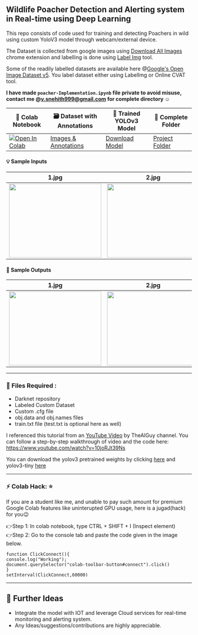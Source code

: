 ## Wildlife Poacher Detection and Alerting system in Real-time using Deep Learning
This repo consists of code used for training and detecting Poachers in wild using custom YoloV3 model through webcam/external device.<br>

The Dataset is collected from google images using [Download All Images](https://chrome.google.com/webstore/detail/download-all-images/ifipmflagepipjokmbdecpmjbibjnakm) chrome extension and labelling is done using [Label Img](https://github.com/tzutalin/labelImg) tool.<br>

Some of the readily labelled datasets are available here @[Google's Open Image Dataset v5](https://storage.googleapis.com/openimages/web/index.html). You label dataset either using LabelImg or Online CVAT tool.<br>

**I have made `poacher-Implementation.ipynb` file private to avoid misuse, contact me @v.snehith999@gmail.com for complete directory ☺**


|  🧾 Colab Notebook  |   🗃 Dataset with Annotations   | 🔑 Trained YOLOv3 Model | 🧠 Complete Folder  |
|------------|-------------|-----------|-----------|
| [![Open In Colab](https://colab.research.google.com/assets/colab-badge.svg)](https://drive.google.com/file/d/1O1tlwjbt4dUWBct2Jv0vHXPNe_fcMCa_/view?usp=sharing) | [Images & Annotations](https://drive.google.com/file/d/1i7odPzL8kWigesajYkMM0XopQhh1g86J/view?usp=sharing) | [Download Model](https://drive.google.com/file/d/1_20xIEqXsnoQBakMGD3llYAm1D0Dmi0A/view?usp=sharing) | [Project Folder](https://drive.google.com/drive/folders/17S0nm_11wjBmDVhYezXs_K17wsZkuKsx?usp=sharing)  |

#### 💡 Sample Inputs 

|  1.jpg | 2.jpg  | pic1.jpg | pic2.jpg |
|------------|-------------|-----------|---------|
| <img src="https://github.com/snehitvaddi/Poacher-Detection/blob/master/test_images/1.jpg"  width="250" height="200"> | <img src="https://github.com/snehitvaddi/Poacher-Detection/blob/master/test_images/2.jpg"  width="250" height="200">|<img src="https://github.com/snehitvaddi/Poacher-Detection/blob/master/test_images/pic1.jpg"  width="250" height="200">|<img src="https://github.com/snehitvaddi/Poacher-Detection/blob/master/test_images/pic2.jpg"  width="250" height="200">|

#### 🧠 Sample Outputs
|  1.jpg | 2.jpg  | pic1.jpg | pic2.jpg |
|------------|-------------|-----------|---------|
| <img src="https://github.com/snehitvaddi/Poacher-Detection/blob/master/outputs/4.png"  width="250" height="200"> | <img src="https://github.com/snehitvaddi/Poacher-Detection/blob/master/outputs/5.png"  width="250" height="200">|<img src="https://github.com/snehitvaddi/Poacher-Detection/blob/master/outputs/6.png"  width="250" height="200">|<img src="https://github.com/snehitvaddi/Poacher-Detection/blob/master/outputs/pic2.png"  width="250" height="200">|

****************************************************************************************************************************************
### 📂 Files Required :
* Darknet repository
* Labeled Custom Dataset
* Custom .cfg file
* obj.data and obj.names files
* train.txt file (test.txt is optional here as well)

I referenced this tutorial from an [YouTube Video](https://www.youtube.com/channel/UCrydcKaojc44XnuXrfhlV8Q) by TheAIGuy channel.
You can follow a step-by-step walkthrough of video and the code here: https://www.youtube.com/watch?v=10joRJt39Ns

You can download the yolov3 pretrained weights by clicking [here](https://pjreddie.com/media/files/yolov3.weights) and yolov3-tiny [here](https://pjreddie.com/media/files/yolov3-tiny.weights)
****************************************************************************************************************************************

### ⚡ Colab Hack: ⭐
If you are a student like me, and unable to pay such amount for premium Google Colab features like uninterupted GPU usage, here is a jugad(hack) for you😉<br>

👉Step 1: In colab notebook, type CTRL + SHIFT + I (Inspect element)<br>
👉Step 2: Go to the console tab and paste the code given in the image below.<br>

`function ClickConnect(){`<br>
`console.log("Working"); `<br>
`document.querySelector("colab-toolbar-button#connect").click() `<br>
`}`<br>
`setInterval(ClickConnect,60000)`<br>
****************************************************************************************************************************************
## 🧠 Further Ideas
* Integrate the model with IOT and leverage Cloud services for real-time monitoring and alerting system.
* Any Ideas/suggestions/contributions are highly appreciable.
